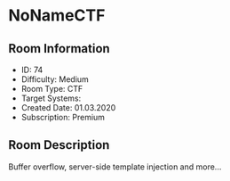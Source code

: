﻿# NoNameCTF

## Room Information
- ID: 74
- Difficulty: Medium
- Room Type: CTF
- Target Systems: 
- Created Date: 01.03.2020
- Subscription: Premium

## Room Description
Buffer overflow, server-side template injection and more...
